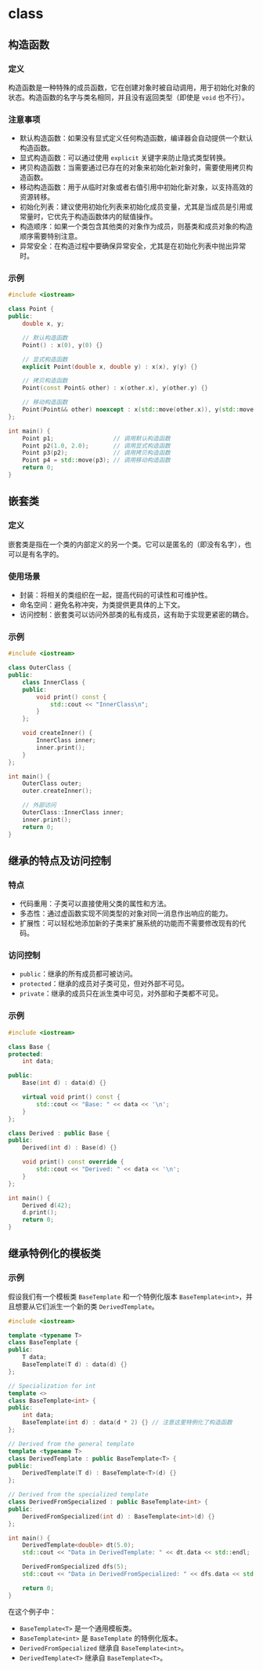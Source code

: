 # class

## 构造函数

### 定义

构造函数是一种特殊的成员函数，它在创建对象时被自动调用，用于初始化对象的状态。构造函数的名字与类名相同，并且没有返回类型（即使是 `void` 也不行）。

### 注意事项

- 默认构造函数：如果没有显式定义任何构造函数，编译器会自动提供一个默认构造函数。
- 显式构造函数：可以通过使用 `explicit` 关键字来防止隐式类型转换。
- 拷贝构造函数：当需要通过已存在的对象来初始化新对象时，需要使用拷贝构造函数。
- 移动构造函数：用于从临时对象或者右值引用中初始化新对象，以支持高效的资源转移。
- 初始化列表：建议使用初始化列表来初始化成员变量，尤其是当成员是引用或常量时，它优先于构造函数体内的赋值操作。
- 构造顺序：如果一个类包含其他类的对象作为成员，则基类和成员对象的构造顺序需要特别注意。
- 异常安全：在构造过程中要确保异常安全，尤其是在初始化列表中抛出异常时。

### 示例

```cpp
#include <iostream>

class Point {
public:
    double x, y;

    // 默认构造函数
    Point() : x(0), y(0) {}

    // 显式构造函数
    explicit Point(double x, double y) : x(x), y(y) {}

    // 拷贝构造函数
    Point(const Point& other) : x(other.x), y(other.y) {}

    // 移动构造函数
    Point(Point&& other) noexcept : x(std::move(other.x)), y(std::move(other.y)) {}
};

int main() {
    Point p1;                 // 调用默认构造函数
    Point p2(1.0, 2.0);       // 调用显式构造函数
    Point p3(p2);             // 调用拷贝构造函数
    Point p4 = std::move(p3); // 调用移动构造函数
    return 0;
}
```

## 嵌套类

### 定义

嵌套类是指在一个类的内部定义的另一个类。它可以是匿名的（即没有名字），也可以是有名字的。

### 使用场景

- 封装：将相关的类组织在一起，提高代码的可读性和可维护性。
- 命名空间：避免名称冲突，为类提供更具体的上下文。
- 访问控制：嵌套类可以访问外部类的私有成员，这有助于实现更紧密的耦合。

### 示例

```cpp
#include <iostream>

class OuterClass {
public:
    class InnerClass {
    public:
        void print() const {
            std::cout << "InnerClass\n";
        }
    };

    void createInner() {
        InnerClass inner;
        inner.print();
    }
};

int main() {
    OuterClass outer;
    outer.createInner();

    // 外部访问
    OuterClass::InnerClass inner;
    inner.print();
    return 0;
}
```

## 继承的特点及访问控制

### 特点

- 代码重用：子类可以直接使用父类的属性和方法。
- 多态性：通过虚函数实现不同类型的对象对同一消息作出响应的能力。
- 扩展性：可以轻松地添加新的子类来扩展系统的功能而不需要修改现有的代码。

### 访问控制

- `public`：继承的所有成员都可被访问。
- `protected`：继承的成员对子类可见，但对外部不可见。
- `private`：继承的成员只在派生类中可见，对外部和子类都不可见。

### 示例

```cpp
#include <iostream>

class Base {
protected:
    int data;

public:
    Base(int d) : data(d) {}

    virtual void print() const {
        std::cout << "Base: " << data << '\n';
    }
};

class Derived : public Base {
public:
    Derived(int d) : Base(d) {}

    void print() const override {
        std::cout << "Derived: " << data << '\n';
    }
};

int main() {
    Derived d(42);
    d.print();
    return 0;
}
```

## 继承特例化的模板类

### 示例

假设我们有一个模板类 `BaseTemplate` 和一个特例化版本 `BaseTemplate<int>`，并且想要从它们派生一个新的类 `DerivedTemplate`。

```cpp
#include <iostream>

template <typename T>
class BaseTemplate {
public:
    T data;
    BaseTemplate(T d) : data(d) {}
};

// Specialization for int
template <>
class BaseTemplate<int> {
public:
    int data;
    BaseTemplate(int d) : data(d * 2) {} // 注意这里特例化了构造函数
};

// Derived from the general template
template <typename T>
class DerivedTemplate : public BaseTemplate<T> {
public:
    DerivedTemplate(T d) : BaseTemplate<T>(d) {}
};

// Derived from the specialized template
class DerivedFromSpecialized : public BaseTemplate<int> {
public:
    DerivedFromSpecialized(int d) : BaseTemplate<int>(d) {}
};

int main() {
    DerivedTemplate<double> dt(5.0);
    std::cout << "Data in DerivedTemplate: " << dt.data << std::endl;

    DerivedFromSpecialized dfs(5);
    std::cout << "Data in DerivedFromSpecialized: " << dfs.data << std::endl;

    return 0;
}
```

在这个例子中：

- `BaseTemplate<T>` 是一个通用模板类。
- `BaseTemplate<int>` 是 `BaseTemplate` 的特例化版本。
- `DerivedFromSpecialized` 继承自 `BaseTemplate<int>`。
- `DerivedTemplate<T>` 继承自 `BaseTemplate<T>`。
